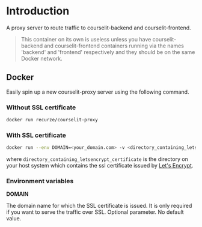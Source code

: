 # Introduction

A proxy server to route traffic to courselit-backend and courselit-frontend.

> This container on its own is useless unless you have courselit-backend and courselit-frontend containers running via the names 'backend' and 'frontend' respectively and they should be on the same Docker network.

## Docker

Easily spin up a new courselit-proxy server using the following command.

### Without SSL certificate

```sh
docker run recurze/courselit-proxy
```

### With SSL certificate

```sh
docker run --env DOMAIN=<your_domain.com> -v <directory_containing_letsencrypt_certificate>:/etc/letsencrypt recurze/courselit-proxy
```

where `directory_containing_letsencrypt_certificate` is the directory on your host system which contains the ssl certificate issued by [Let's Encrypt](https://letsencrypt.org/).

### Environment variables

**DOMAIN**

The domain name for which the SSL certificate is issued. It is only required if you want to serve the traffic over SSL. Optional parameter. No default value.